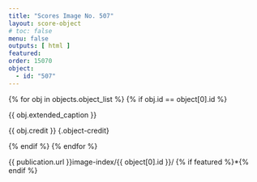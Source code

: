 ```yaml
---
title: "Scores Image No. 507"
layout: score-object
# toc: false
menu: false
outputs: [ html ]
featured: 
order: 15070
object:
  - id: "507"
---
```


{% for obj in objects.object_list %}
{% if obj.id == object[0].id %}

{{ obj.extended_caption }}

{{ obj.credit }} {.object-credit}

{% endif %}
{% endfor %}

<div class="object-credit object-url is-print-only">

{{ publication.url }}image-index/{{ object[0].id }}/ {% if featured %}*{% endif %}

</div>

